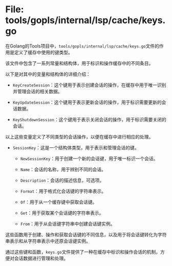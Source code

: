 # File: tools/gopls/internal/lsp/cache/keys.go

在Golang的Tools项目中，`tools/gopls/internal/lsp/cache/keys.go`文件的作用是定义了缓存中使用的键类型。

该文件中包含了一系列常量和结构体，用于标识和操作缓存中的不同条目。

以下是对其中的变量和结构体的详细介绍：

- `KeyCreateSession`：这个键用于表示创建会话的操作，在缓存中用于唯一识别并管理会话的相关数据。

- `KeyUpdateSession`：这个键用于表示更新会话的操作，用于标识需要更新的会话数据。

- `KeyShutdownSession`：这个键用于表示关闭会话的操作，用于标识需要关闭的会话。

以上这些变量定义了不同类型的会话操作，以便在缓存中进行相应的处理。

- `SessionKey`：这是一个结构体类型，用于表示和管理会话的键。

  - `NewSessionKey`：用于创建一个新的会话键，用于唯一标识一个会话。

  - `Name`：会话的名称，用于辨别不同的会话。

  - `Description`：会话的描述信息，可选项。

  - `Format`：用于格式化会话键的字符串表示。

  - `Of`：用于从一个缓存键中获取会话键。

  - `Get`：用于获取某个会话键的字符串表示。

  - `From`：用于从会话键字符串中创建会话键实例。

这些函数用于创建、操作和获取会话键的不同信息，以及用于将会话键转化为字符串表示和从字符串表示中还原会话键实例。

通过这些键和函数，`keys.go`文件提供了一种在缓存中标识和操作会话的机制，方便对会话数据进行管理和处理。

